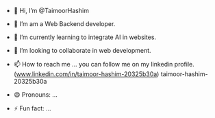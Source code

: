 - 👋 Hi, I’m @TaimoorHashim
- 👀 I’m am a Web Backend developer.
- 🌱 I’m currently learning to integrate AI in websites.
- 💞️ I’m looking to collaborate in web development.
- 📫 How to reach me ... you can follow me on my linkedin profile.(www.linkedin.com/in/taimoor-hashim-20325b30a)
taimoor-hashim-20325b30a


- 😄 Pronouns: ...
- ⚡ Fun fact: ...

<!---
TaimoorHashim/TaimoorHashim is a ✨ special ✨ repository because its `README.md` (this file) appears on your GitHub profile.
You can click the Preview link to take a look at your changes.
--->
